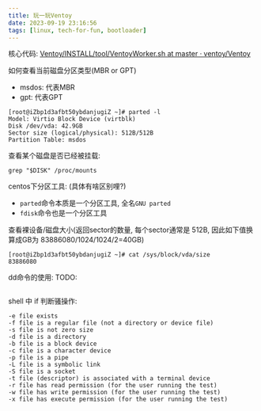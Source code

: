 ```yaml
---
title: 玩一玩Ventoy
date: 2023-09-19 23:16:56
tags: [linux, tech-for-fun, bootloader]
---
```


核心代码: [Ventoy/INSTALL/tool/VentoyWorker.sh at master · ventoy/Ventoy](https://github.com/ventoy/Ventoy/blob/master/INSTALL/tool/VentoyWorker.sh#L314C5-L314C25)

如何查看当前磁盘分区类型(MBR or GPT)
- msdos: 代表MBR
- gpt: 代表GPT
```
[root@iZbp1d3afbt50ybdanjugiZ ~]# parted -l
Model: Virtio Block Device (virtblk)
Disk /dev/vda: 42.9GB
Sector size (logical/physical): 512B/512B
Partition Table: msdos
```

查看某个磁盘是否已经被挂载: 
```shell
grep "$DISK" /proc/mounts
```

centos下分区工具: (具体有啥区别哩?)
- `parted`命令本质是一个分区工具, 全名`GNU parted`
- `fdisk`命令也是一个分区工具

查看裸设备/磁盘大小(返回sector的数量, 每个sector通常是 512B, 因此如下值换算成GB为 83886080/1024/1024/2=40GB)
```shell
[root@iZbp1d3afbt50ybdanjugiZ ~]# cat /sys/block/vda/size
83886080
```

dd命令的使用: TODO:
```shell

```



shell 中 if 判断骚操作: 
```shell
-e file exists
-f file is a regular file (not a directory or device file)
-s file is not zero size
-d file is a directory
-b file is a block device
-c file is a character device
-p file is a pipe
-L file is a symbolic link
-S file is a socket
-t file (descriptor) is associated with a terminal device
-r file has read permission (for the user running the test)
-w file has write permission (for the user running the test)
-x file has execute permission (for the user running the test)
```